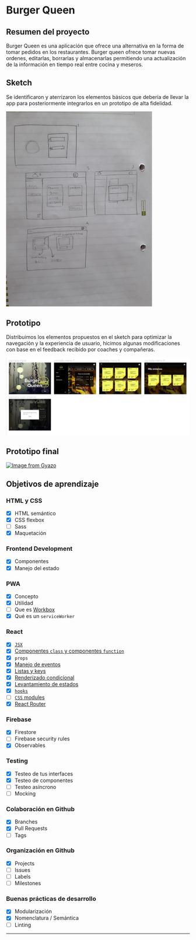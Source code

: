 # Burger Queen 

## Resumen del proyecto

Burger Queen es una aplicación que ofrece una alternativa en la forma de tomar pedidos en los restaurantes. Burger queen ofrece tomar nuevas ordenes, editarlas, borrarlas y almacenarlas permitiendo una actualización de la información en tiempo real entre cocina y meseros. 

## Sketch 

Se identificaron y aterrizaron los elementos básicos que debería de llevar la app para posteriormente integrarlos en un prototipo de alta fidelidad.

<img src='public/sketch.jpeg' width='400' >

## Prototipo

Distribuimos los elementos propuestos en el sketch para optimizar la navegación y la experiencia de usuario, hicimos algunas modificaciones con base en el feedback recibido por coaches y compañeras.

![prototype](public/prototipo.png)

## Prototipo final

[![Image from Gyazo](https://i.gyazo.com/b7ae24e96fef8608d9693f8932900c26.gif)](https://gyazo.com/b7ae24e96fef8608d9693f8932900c26) 

## Objetivos de aprendizaje

### HTML y CSS

- [x] HTML semántico
- [x] CSS flexbox
- [ ] Sass
- [x] Maquetación

### Frontend Development

- [x] Componentes
- [x] Manejo del estado

### PWA

- [x] Concepto
- [x] Utilidad
- [ ] Que es [Workbox](https://developers.google.com/web/tools/workbox)
- [x] Qué es un `serviceWorker`

### React

- [x] [`JSX`](https://es.reactjs.org/docs/introducing-jsx.html)
- [x] [Componentes `class` y componentes `function`](https://es.reactjs.org/docs/components-and-props.html#function-and-class-components)
- [x] `props`
- [x] [Manejo de eventos](https://es.reactjs.org/docs/handling-events.html)
- [x] [Listas y keys](https://es.reactjs.org/docs/lists-and-keys.html)
- [x] [Renderizado condicional](https://es.reactjs.org/docs/conditional-rendering.html)
- [x] [Levantamiento de estados](https://es.reactjs.org/docs/lifting-state-up.html)
- [x] [`hooks`](https://es.reactjs.org/docs/hooks-intro.html)
- [ ] [`CSS` modules](https://create-react-app.dev/docs/adding-a-css-modules-stylesheet)
- [x] [React Router](https://reacttraining.com/react-router/web)

### Firebase

- [x] Firestore
- [ ] Firebase security rules
- [x] Observables

### Testing

- [x] Testeo de tus interfaces
- [x] Testeo de componentes
- [ ] Testeo asíncrono
- [ ] Mocking

### Colaboración en Github

- [x] Branches
- [x] Pull Requests
- [ ] Tags

### Organización en Github

- [x] Projects
- [ ] Issues
- [ ] Labels
- [ ] Milestones

### Buenas prácticas de desarrollo

- [x] Modularización
- [x] Nomenclatura / Semántica
- [ ] Linting

---
